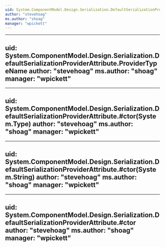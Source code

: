 ```yaml
---
uid: System.ComponentModel.Design.Serialization.DefaultSerializationProviderAttribute
author: "stevehoag"
ms.author: "shoag"
manager: "wpickett"
---
```


---
uid: System.ComponentModel.Design.Serialization.DefaultSerializationProviderAttribute.ProviderTypeName
author: "stevehoag"
ms.author: "shoag"
manager: "wpickett"
---

---
uid: System.ComponentModel.Design.Serialization.DefaultSerializationProviderAttribute.#ctor(System.Type)
author: "stevehoag"
ms.author: "shoag"
manager: "wpickett"
---

---
uid: System.ComponentModel.Design.Serialization.DefaultSerializationProviderAttribute.#ctor(System.String)
author: "stevehoag"
ms.author: "shoag"
manager: "wpickett"
---

---
uid: System.ComponentModel.Design.Serialization.DefaultSerializationProviderAttribute.#ctor
author: "stevehoag"
ms.author: "shoag"
manager: "wpickett"
---
